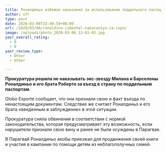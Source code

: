 ```yaml
---
title: Роналдиньо избежал наказания за использование поддельного паспорта Парагвая
author: xfr
type: post
date: 2020-03-06T15:49:59+00:00
url: /2020/03/06/ronaldino-izbezhal-nakazaniya-za-ispo/
image: /uploads/photo_2020-03-06_13-01-03.jpg
yasr_overall_rating:
  - 0
  - 0
yasr_review_type:
  - Other
  - Other

---
```

**Прокуратура решила не наказывать экс-звезду Милана и Барселоны Роналдиньо и его брата Роберто за въезд в страну по поддельным паспортам.**

Globo Esporte сообщает, что они признали свою и факт въезда по ненастоящим документам. Следствие же считает Роналдиньо и его брата «введенным в заблуждение» в этой ситуации.

Прокуратура сняла обвинения в соответствии с нормой законодательства, которая предусматривает эту возможность, если нарушители признали свою вину и ранее не были осуждены в Парагвае.

В Парагвай Роналдиньо якобы приезжал для продвижения своей книги и участия в кампании по помощи детям из неблагополучных семей.